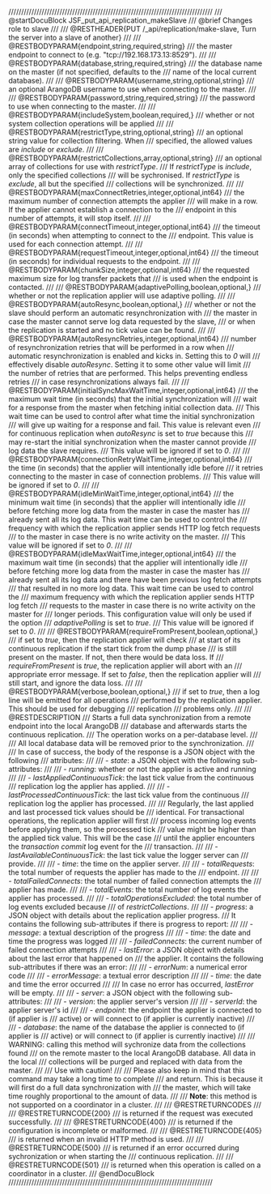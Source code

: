 ////////////////////////////////////////////////////////////////////////////////
/// @startDocuBlock JSF_put_api_replication_makeSlave
/// @brief Changes role to slave
///
/// @RESTHEADER{PUT /_api/replication/make-slave, Turn the server into a slave of another}
///
/// @RESTBODYPARAM{endpoint,string,required,string}
/// the master endpoint to connect to (e.g. "tcp://192.168.173.13:8529").
///
/// @RESTBODYPARAM{database,string,required,string}
/// the database name on the master (if not specified, defaults to the
/// name of the local current database).
///
/// @RESTBODYPARAM{username,string,optional,string}
/// an optional ArangoDB username to use when connecting to the master.
///
/// @RESTBODYPARAM{password,string,required,string}
/// the password to use when connecting to the master.
///
/// @RESTBODYPARAM{includeSystem,boolean,required,}
/// whether or not system collection operations will be applied
///
/// @RESTBODYPARAM{restrictType,string,optional,string}
/// an optional string value for collection filtering. When
/// specified, the allowed values are *include* or *exclude*.
///
/// @RESTBODYPARAM{restrictCollections,array,optional,string}
/// an optional array of collections for use with *restrictType*.
/// If *restrictType* is *include*, only the specified collections
/// will be sychronised. If *restrictType* is *exclude*, all but the specified
/// collections will be synchronized.
///
/// @RESTBODYPARAM{maxConnectRetries,integer,optional,int64}
/// the maximum number of connection attempts the applier
/// will make in a row. If the applier cannot establish a connection to the
/// endpoint in this number of attempts, it will stop itself.
///
/// @RESTBODYPARAM{connectTimeout,integer,optional,int64}
/// the timeout (in seconds) when attempting to connect to the
/// endpoint. This value is used for each connection attempt.
///
/// @RESTBODYPARAM{requestTimeout,integer,optional,int64}
/// the timeout (in seconds) for individual requests to the endpoint.
///
/// @RESTBODYPARAM{chunkSize,integer,optional,int64}
/// the requested maximum size for log transfer packets that
/// is used when the endpoint is contacted.
///
/// @RESTBODYPARAM{adaptivePolling,boolean,optional,}
/// whether or not the replication applier will use adaptive polling.
///
/// @RESTBODYPARAM{autoResync,boolean,optional,}
/// whether or not the slave should perform an automatic resynchronization with
/// the master in case the master cannot serve log data requested by the slave,
/// or when the replication is started and no tick value can be found.
///
/// @RESTBODYPARAM{autoResyncRetries,integer,optional,int64}
/// number of resynchronization retries that will be performed in a row when
/// automatic resynchronization is enabled and kicks in. Setting this to *0* will
/// effectively disable *autoResync*. Setting it to some other value will limit
/// the number of retries that are performed. This helps preventing endless retries
/// in case resynchronizations always fail.
///
/// @RESTBODYPARAM{initialSyncMaxWaitTime,integer,optional,int64}
/// the maximum wait time (in seconds) that the initial synchronization will
/// wait for a response from the master when fetching initial collection data.
/// This wait time can be used to control after what time the initial synchronization
/// will give up waiting for a response and fail. This value is relevant even
/// for continuous replication when *autoResync* is set to *true* because this
/// may re-start the initial synchronization when the master cannot provide
/// log data the slave requires.
/// This value will be ignored if set to *0*.
///
/// @RESTBODYPARAM{connectionRetryWaitTime,integer,optional,int64}
/// the time (in seconds) that the applier will intentionally idle before
/// it retries connecting to the master in case of connection problems.
/// This value will be ignored if set to *0*.
///
/// @RESTBODYPARAM{idleMinWaitTime,integer,optional,int64}
/// the minimum wait time (in seconds) that the applier will intentionally idle
/// before fetching more log data from the master in case the master has
/// already sent all its log data. This wait time can be used to control the
/// frequency with which the replication applier sends HTTP log fetch requests
/// to the master in case there is no write activity on the master.
/// This value will be ignored if set to *0*.
///
/// @RESTBODYPARAM{idleMaxWaitTime,integer,optional,int64}
/// the maximum wait time (in seconds) that the applier will intentionally idle
/// before fetching more log data from the master in case the master has
/// already sent all its log data and there have been previous log fetch attempts
/// that resulted in no more log data. This wait time can be used to control the
/// maximum frequency with which the replication applier sends HTTP log fetch
/// requests to the master in case there is no write activity on the master for
/// longer periods. This configuration value will only be used if the option
/// *adaptivePolling* is set to *true*.
/// This value will be ignored if set to *0*.
///
/// @RESTBODYPARAM{requireFromPresent,boolean,optional,}
/// if set to *true*, then the replication applier will check
/// at start of its continuous replication if the start tick from the dump phase
/// is still present on the master. If not, then there would be data loss. If
/// *requireFromPresent* is *true*, the replication applier will abort with an
/// appropriate error message. If set to *false*, then the replication applier will
/// still start, and ignore the data loss.
///
/// @RESTBODYPARAM{verbose,boolean,optional,}
/// if set to *true*, then a log line will be emitted for all operations
/// performed by the replication applier. This should be used for debugging
/// replication
/// problems only.
///
/// @RESTDESCRIPTION
/// Starts a full data synchronization from a remote endpoint into the local ArangoDB
/// database and afterwards starts the continuous replication.
/// The operation works on a per-database level.
///
/// All local database data will be removed prior to the synchronization.
///
/// In case of success, the body of the response is a JSON object with the following
/// attributes:
///
/// - *state*: a JSON object with the following sub-attributes:
///
///   - *running*: whether or not the applier is active and running
///
///   - *lastAppliedContinuousTick*: the last tick value from the continuous
///     replication log the applier has applied.
///
///   - *lastProcessedContinuousTick*: the last tick value from the continuous
///     replication log the applier has processed.
///
///     Regularly, the last applied and last processed tick values should be
///     identical. For transactional operations, the replication applier will first
///     process incoming log events before applying them, so the processed tick
///     value might be higher than the applied tick value. This will be the case
///     until the applier encounters the *transaction commit* log event for the
///     transaction.
///
///   - *lastAvailableContinuousTick*: the last tick value the logger server can
///     provide.
///
///   - *time*: the time on the applier server.
///
///   - *totalRequests*: the total number of requests the applier has made to the
///     endpoint.
///
///   - *totalFailedConnects*: the total number of failed connection attempts the
///     applier has made.
///
///   - *totalEvents*: the total number of log events the applier has processed.
///
///   - *totalOperationsExcluded*: the total number of log events excluded because
///     of *restrictCollections*.
///
///   - *progress*: a JSON object with details about the replication applier progress.
///     It contains the following sub-attributes if there is progress to report:
///
///     - *message*: a textual description of the progress
///
///     - *time*: the date and time the progress was logged
///
///     - *failedConnects*: the current number of failed connection attempts
///
///   - *lastError*: a JSON object with details about the last error that happened on
///     the applier. It contains the following sub-attributes if there was an error:
///
///     - *errorNum*: a numerical error code
///
///     - *errorMessage*: a textual error description
///
///     - *time*: the date and time the error occurred
///
///     In case no error has occurred, *lastError* will be empty.
///
/// - *server*: a JSON object with the following sub-attributes:
///
///   - *version*: the applier server's version
///
///   - *serverId*: the applier server's id
///
/// - *endpoint*: the endpoint the applier is connected to (if applier is
///   active) or will connect to (if applier is currently inactive)
///
/// - *database*: the name of the database the applier is connected to (if applier is
///   active) or will connect to (if applier is currently inactive)
///
/// WARNING: calling this method will sychronize data from the collections found
/// on the remote master to the local ArangoDB database. All data in the local
/// collections will be purged and replaced with data from the master.
///
/// Use with caution!
///
/// Please also keep in mind that this command may take a long time to complete
/// and return. This is because it will first do a full data synchronization with
/// the master, which will take time roughly proportional to the amount of data.
///
/// **Note**: this method is not supported on a coordinator in a cluster.
///
/// @RESTRETURNCODES
///
/// @RESTRETURNCODE{200}
/// is returned if the request was executed successfully.
///
/// @RESTRETURNCODE{400}
/// is returned if the configuration is incomplete or malformed.
///
/// @RESTRETURNCODE{405}
/// is returned when an invalid HTTP method is used.
///
/// @RESTRETURNCODE{500}
/// is returned if an error occurred during sychronization or when starting the
/// continuous replication.
///
/// @RESTRETURNCODE{501}
/// is returned when this operation is called on a coordinator in a cluster.
/// @endDocuBlock
////////////////////////////////////////////////////////////////////////////////